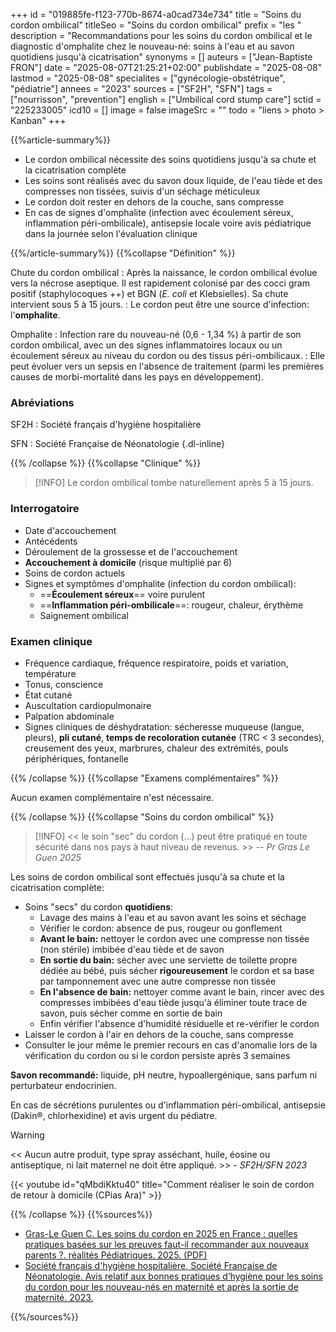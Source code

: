 +++
id = "019885fe-f123-770b-8674-a0cad734e734"
title = "Soins du cordon ombilical"
titleSeo = "Soins du cordon ombilical"
prefix = "les "
description = "Recommandations pour les soins du cordon ombilical et le diagnostic d'omphalite chez le nouveau-né: soins à l'eau et au savon quotidiens jusqu'à cicatrisation"
synonyms = []
auteurs = ["Jean-Baptiste FRON"]
date = "2025-08-07T21:25:21+02:00"
publishdate = "2025-08-08"
lastmod = "2025-08-08"
specialites = ["gynécologie-obstétrique", "pédiatrie"]
annees = "2023"
sources = ["SF2H", "SFN"]
tags = ["nourrisson", "prevention"]
english = ["Umbilical cord stump care"]
sctid = "225233005"
icd10 = []
image = false
imageSrc = ""
todo = "liens > photo > Kanban"
+++

{{%article-summary%}}

- Le cordon ombilical nécessite des soins quotidiens jusqu'à sa chute et la cicatrisation complète
- Les soins sont réalisés avec du savon doux liquide, de l'eau tiède et des compresses non tissées, suivis d'un séchage méticuleux
- Le cordon doit rester en dehors de la couche, sans compresse
- En cas de signes d'omphalite (infection avec écoulement séreux, inflammation péri-ombilicale), antisepsie locale voire  avis pédiatrique dans la journée selon l'évaluation clinique

{{%/article-summary%}}
{{%collapse "Définition" %}}

Chute du cordon ombilical
: Après la naissance, le cordon ombilical évolue vers la nécrose aseptique. Il est rapidement colonisé par des cocci gram positif (staphylocoques ++) et BGN (*E. coli* et Klebsielles). Sa chute intervient sous 5 à 15 jours.
: Le cordon peut être une source d'infection: l'**omphalite**.

Omphalite
: Infection rare du nouveau-né (0,6 - 1,34 %) à partir de son cordon ombilical, avec un des signes inflammatoires locaux ou un écoulement séreux au niveau du cordon ou des tissus péri-ombilicaux.
: Elle peut évoluer vers un sepsis en l'absence de traitement (parmi les premières causes de morbi-mortalité dans les pays en développement).

### Abréviations

SF2H
: Société français d'hygiène hospitalière

SFN
: Société Française de Néonatologie
{.dl-inline}

{{% /collapse %}}
{{%collapse "Clinique" %}}

> [!INFO]
> Le cordon ombilical tombe naturellement après 5 à 15 jours.

### Interrogatoire

- Date d'accouchement
- Antécédents
- Déroulement de la grossesse et de l'accouchement
- **Accouchement à domicile** (risque multiplié par 6)
- Soins de cordon actuels
- Signes et symptômes d'omphalite (infection du cordon ombilical):
  - ==**Écoulement séreux**== voire purulent
  - ==**Inflammation péri-ombilicale**==: rougeur, chaleur, érythème
  - Saignement ombilical

### Examen clinique

- Fréquence cardiaque, fréquence respiratoire, poids et variation, température
- Tonus, conscience
- État cutané
- Auscultation cardiopulmonaire
- Palpation abdominale
- Signes cliniques de déshydratation: sécheresse muqueuse (langue, pleurs), **pli cutané**, **temps de recoloration cutanée** (TRC < 3 secondes), creusement des yeux, marbrures, chaleur des extrémités, pouls périphériques, fontanelle

{{% /collapse %}}
{{%collapse "Examens complémentaires" %}}

Aucun examen complémentaire n'est nécessaire.

{{% /collapse %}}
{{%collapse "Soins du cordon ombilical" %}}

> [!INFO]
> << le soin "sec" du cordon (...) peut être pratiqué en toute sécurité dans nos pays à haut niveau de revenus. >> -- *Pr Gras Le Guen 2025*

Les soins de cordon ombilical sont effectués jusqu'à sa chute et la cicatrisation complète:

- Soins "secs" du cordon **quotidiens**:
  - Lavage des mains à l'eau et au savon avant les soins et séchage
  - Vérifier le cordon: absence de pus, rougeur ou gonflement
  - **Avant le bain:** nettoyer le cordon avec une compresse non tissée (non stérile) imbibée d'eau tiède et de savon
  - **En sortie du bain:** sécher avec une serviette de toilette propre dédiée au bébé, puis sécher **rigoureusement** le cordon et sa base par tamponnement avec une autre compresse non tissée
  - **En l'absence de bain:** nettoyer comme avant le bain, rincer avec des compresses imbibées d'eau tiède jusqu'à éliminer toute trace de savon, puis sécher comme en sortie de bain
  - Enfin vérifier l'absence d'humidité résiduelle et re-vérifier le cordon
- Laisser le cordon à l'air en dehors de la couche, sans compresse
- Consulter le jour même le premier recours en cas d'anomalie lors de la vérification du cordon ou si le cordon persiste après 3 semaines

**Savon recommandé:** liquide, pH neutre, hypoallergénique, sans parfum ni perturbateur endocrinien.

En cas de sécrétions purulentes ou d'inflammation péri-ombilical, antisepsie (Dakin®, chlorhexidine) et avis urgent du pédiatre.

> [!WARNING]
> << Aucun autre produit, type spray asséchant, huile, éosine ou antiseptique, ni lait maternel ne doit être appliqué. >> - *SF2H/SFN 2023*

{{< youtube id="qMbdiKktu40" title="Comment réaliser le soin de cordon de retour à domicile (CPias Ara)" >}}

{{% /collapse %}}
{{%sources%}}

- [Gras-Le Guen C. Les soins du cordon en 2025 en France : quelles pratiques basées sur les preuves faut-il recommander aux nouveaux parents ?. réalités Pédiatriques. 2025. (PDF)](https://www.realites-cardiologiques.com/wp-content/uploads/sites/3/2025/05/10_GRAS-LE-GUEN_RG.pdf)
- [Société français d'hygiène hospitalière, Société Française de Néonatologie. Avis relatif aux bonnes pratiques d’hygiène pour les soins du cordon pour les nouveau-nés en maternité et après la sortie de maternité. 2023.](https://www.sf2h.net/publications/avis-relatif-aux-bonnes-pratiques-dhygiene-pour-les-soins-du-cordon-pour-les-nouveau-nes-en-maternite-et-apres-la-sortie-de-maternite.html)

{{%/sources%}}
